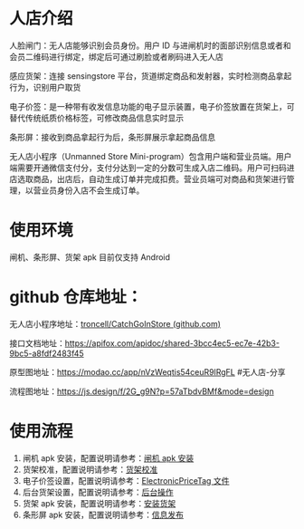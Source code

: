 # 人店介绍

人脸闸门：无人店能够识别会员身份。用户 ID 与进闸机时的面部识别信息或者和会员二维码进行绑定，绑定后可通过刷脸或者刷码进入无人店

感应货架：连接 sensingstore 平台，货道绑定商品和发射器，实时检测商品拿起行为，识别用户取货

电子价签：是一种带有收发信息功能的电子显示装置，电子价签放置在货架上，可替代传统纸质价格标签，可修改商品信息实时显示

条形屏：接收到商品拿起行为后，条形屏展示拿起商品信息

无人店小程序（Unmanned Store Mini-program）包含用户端和营业员端。用户端需要开通微信支付分，支付分达到一定的分数可生成入店二维码。用户可扫码进店选取商品，出店后，自动生成订单并完成扣费。营业员端可对商品和货架进行管理，以营业员身份入店不会生成订单。

# 使用环境

闸机、条形屏、货架 apk 目前仅支持 Android

# github 仓库地址：

无人店小程序地址：[troncell/CatchGoInStore (github.com)](https://github.com/troncell/CatchGoInStore "https://github.com/troncell/CatchGoInStore")

接口文档地址：https://apifox.com/apidoc/shared-3bcc4ec5-ec7e-42b3-9bc5-a8fdf2483f45

原型图地址：https://modao.cc/app/nVzWeqtis54ceuR9lRgFL #无人店-分享

流程图地址：https://js.design/f/2G_g9N?p=57aTbdvBMf&mode=design

# 使用流程

1. 闸机 apk 安装，配置说明请参考：[闸机 apk 安装](https://github.com/troncell/SensingDocs/blob/main/Docs/UnmannedShop/%E9%97%B8%E6%9C%BAapk%E5%AE%89%E8%A3%85.md)
2. 货架校准，配置说明请参考：[货架校准](https://github.com/troncell/SensingDocs/blob/main/Docs/UnmannedShop/%E8%B4%A7%E6%9E%B6%E6%A0%A1%E5%87%86.md)
3. 电子价签设置，配置说明请参考：[ElectronicPriceTag 文件](https://github.com/troncell/SensingDocs/tree/main/Docs/ElectronicPriceTag)
4. 后台货架设置，配置说明请参考：[后台操作](https://github.com/troncell/SensingDocs/blob/main/Docs/UnmannedShop/%E5%90%8E%E5%8F%B0%E6%93%8D%E4%BD%9C.md)
5. 货架 apk 安装，配置说明请参考：[安装货架](https://github.com/troncell/SensingDocs/blob/main/Docs/UnmannedShop/%E5%AE%89%E8%A3%85%E8%B4%A7%E6%9E%B6.md)
6. 条形屏 apk 安装，配置说明请参考：[信息发布](https://github.com/troncell/SensingDocs/blob/main/Docs/AppPod/SensingApp%E5%AE%89%E8%A3%85.md)

